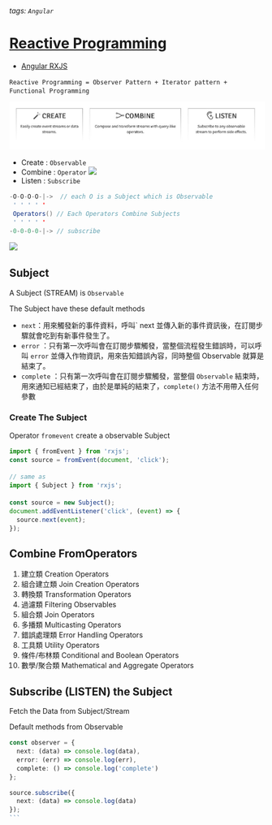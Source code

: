 ###### tags: `Angular`
# [Reactive Programming](https://blog.techbridge.cc/2016/05/28/reactive-programming-intro-by-rxjs/)

 - [Angular RXJS](https://ithelp.ithome.com.tw/articles/10222014)



`Reactive Programming = Observer Pattern + Iterator pattern + Functional Programming`

![圖 1](images/d5969d2ade5869a5374d925c1ec5b53c668f772778f7a54d999bb024032d61c3.png)  
- Create : `Observable`
- Combine : `Operator`
![](https://i.imgur.com/KBLtKXd.png)
- Listen : `Subscribe`


```java
-O-O-O-O-|->  // each O is a Subject which is Observable
 ' ' ' ' '  
 Operators() // Each Operators Combine Subjects
 ' ' ' ' '
-0-0-0-0-|-> // subscribe
```
![](https://i.imgur.com/1uzXLNR.png)   


## Subject

A Subject (STREAM) is `Observable`

The Subject have these default methods
- `next`：用來觸發新的事件資料，呼叫` next 並傳入新的事件資訊後，在訂閱步驟就會吃到有新事件發生了。
- `error` ：只有第一次呼叫會在訂閱步驟觸發，當整個流程發生錯誤時，可以呼叫 `error` 並傳入作物資訊，用來告知錯誤內容，同時整個 Observable 就算是結束了。
- `complete` ：只有第一次呼叫會在訂閱步驟觸發，當整個 `Observable` 結束時，用來通知已經結束了，由於是單純的結束了，`complete()` 方法不用帶入任何參數


### Create The Subject 

Operator `fromevent` create a observable Subject

```typescript
import { fromEvent } from 'rxjs';
const source = fromEvent(document, 'click');

// same as 
import { Subject } from 'rxjs';

const source = new Subject();
document.addEventListener('click', (event) => {
  source.next(event);
});
```

## Combine FromOperators

1. 建立類 Creation Operators
2. 組合建立類 Join Creation Operators
3. 轉換類 Transformation Operators
4. 過濾類 Filtering Observables
5. 組合類 Join Operators
6. 多播類 Multicasting Operators
7. 錯誤處理類 Error Handling Operators
8. 工具類 Utility Operators
9. 條件/布林類 Conditional and Boolean Operators
10. 數學/聚合類 Mathematical and Aggregate Operators


## Subscribe (LISTEN) the Subject

Fetch the Data from Subject/Stream

Default methods from Observable
```typescript
const observer = {
  next: (data) => console.log(data),
  error: (err) => console.log(err),
  complete: () => console.log('complete')
};
```

````typescript
source.subscribe({
  next: (data) => console.log(data)
});
```